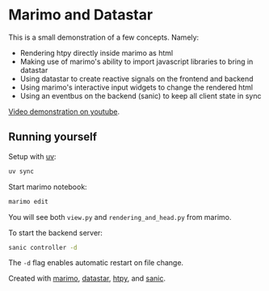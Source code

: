 # Marimo and Datastar

This is a small demonstration of a few concepts. Namely:

 - Rendering htpy directly inside marimo as html
 - Making use of marimo's ability to import javascript libraries to bring in datastar
 - Using datastar to create reactive signals on the frontend and backend
 - Using marimo's interactive input widgets to change the rendered html
 - Using an eventbus on the backend (sanic) to keep all client state in sync

[Video demonstration on youtube](https://youtu.be/GD_7JJ9VOLA).

## Running yourself

Setup with [uv](https://docs.astral.sh/uv/):

```sh
uv sync
```

Start marimo notebook:

```sh
marimo edit
```

You will see both `view.py` and `rendering_and_head.py` from marimo.

To start the backend server:

```sh
sanic controller -d
```

The `-d` flag enables automatic restart on file change.

Created with [marimo](https://marimo.io/), [datastar](https://data-star.dev/), [htpy](https://htpy.dev/), and [sanic](https://sanic.dev/en/).
